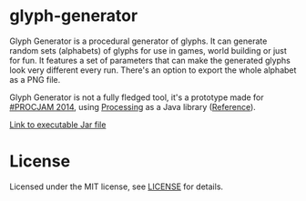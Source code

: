 # glyph-generator

Glyph Generator is a procedural generator of glyphs. It can generate random sets (alphabets) of glyphs for use in games, world building or just for fun. 
It features a set of parameters that can make the generated glyphs look very different every run. There's an option to export the whole alphabet as a PNG file.

Glyph Generator is not a fully fledged tool, it's a prototype made for [#PROCJAM 2014](https://itch.io/jam/procjam2014), using [Processing](https://processing.org/) as a Java library ([Reference](https://processing.org/tutorials/eclipse/)).

[Link to executable Jar file](https://madequa.itch.io/glyph-generator)

# License
Licensed under the MIT license, see [LICENSE](https://github.com/MadEqua/glyph-generator/blob/master/LICENSE) for details.
